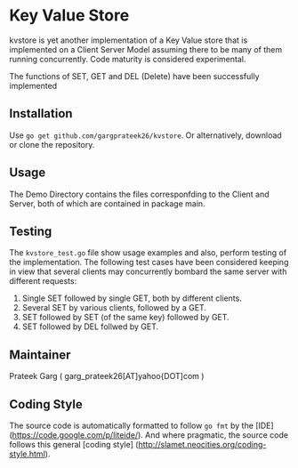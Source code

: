 

Key Value Store
=============
kvstore is yet another implementation of a Key Value store that is implemented on a Client Server Model assuming there to be many of them running concurrently. 
Code maturity is considered experimental.

The functions of SET, GET and DEL (Delete) have been successfully implemented

Installation
------------

Use `go get github.com/gargprateek26/kvstore`.  Or alternatively,
download or clone the repository.

Usage
-----

The Demo Directory contains the files corresponfding to the Client and Server, both of which are contained in package main.

Testing
-------
The `kvstore_test.go` file show usage examples and also, perform testing of the implementation. The following test cases have been considered keeping in view that several clients may concurrently bombard the same server with different requests: 

1. Single SET followed by single GET, both by different clients. 
2. Several SET by various clients, followed by a GET. 
3. SET followed by SET (of the same key) followed by GET. 
4. SET followed by DEL follwed by GET.


Maintainer
----------
Prateek Garg ( garg_prateek26[AT]yahoo{DOT]com )

Coding Style
------------
The source code is automatically formatted to follow `go fmt` by the [IDE]
(https://code.google.com/p/liteide/).  And where pragmatic, the source code
follows this general [coding style]
(http://slamet.neocities.org/coding-style.html).

